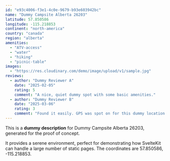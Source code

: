 ```yaml
---
id: "e93c4006-f3e1-4c0e-9679-b93e603942bc"
name: "Dummy Campsite Alberta 26203"
latitude: 57.850586
longitude: -115.218853
continent: "north-america"
country: "canada"
region: "alberta"
amenities:
  - "ATV-access"
  - "water"
  - "hiking"
  - "picnic-table"
images:
  - "https://res.cloudinary.com/demo/image/upload/v1/sample.jpg"
reviews:
  - author: "Dummy Reviewer A"
    date: "2025-02-05"
    rating: 5
    comment: "A nice, quiet dummy spot with some basic amenities."
  - author: "Dummy Reviewer B"
    date: "2025-03-06"
    rating: 3
    comment: "Found it easily. GPS was spot on for this dummy location."
---
```


This is a **dummy description** for Dummy Campsite Alberta 26203, generated for the proof of concept.

It provides a serene environment, perfect for demonstrating how SvelteKit can handle a large number of static pages. The coordinates are 57.850586, -115.218853.
